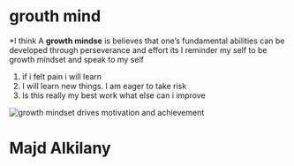 # grouth mind

*I think A **growth mindse** is believes that one’s fundamental abilities can be developed through perseverance and effort its 
I reminder my self to be growth mindset and speak to my self
1. if i  felt pain i will learn
2. I will learn new things. I am eager to take risk 
3. Is this really my best work what else can i improve

![growth mindset drives motivation and achievement](https://www.mindsetworks.com/Assets/images/science/the-science/the-growth-mindset-i-can-get-smarter.png)

# Majd Alkilany
